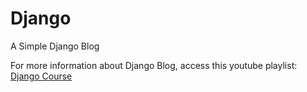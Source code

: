 # Django

A Simple Django Blog

For more information about Django Blog, access this youtube playlist: [Django Course](https://www.youtube.com/playlist?list=PL-osiE80TeTtoQCKZ03TU5fNfx2UY6U4p)
